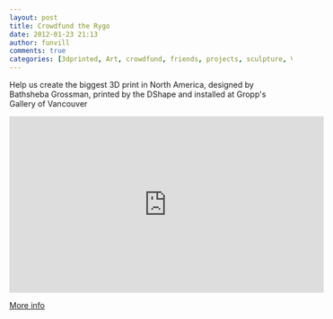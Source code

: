 ```yaml
---
layout: post
title: Crowdfund the Rygo
date: 2012-01-23 21:13
author: funvill
comments: true
categories: [3dprinted, Art, crowdfund, friends, projects, sculpture, Vancouver, VHS]
---
```

Help us create the biggest 3D print in North America, designed by Bathsheba Grossman, printed by the DShape and installed at Gropp's Gallery of Vancouver

<iframe width="560" height="315" src="http://www.youtube.com/embed/FauBDaJRyMQ" frameborder="0" allowfullscreen></iframe>

<a href="http://www.indiegogo.com/CrowdfundtheRygo?a=395767">More info </a>
